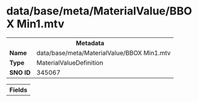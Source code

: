 <h1>data/base/meta/MaterialValue/BBOX Min1.mtv</h1><table><tr><th colspan="100%">Metadata</th></tr><tr><td><b>Name</b></td><td>data/base/meta/MaterialValue/BBOX Min1.mtv</td></tr><tr><td><b>Type</b></td><td>MaterialValueDefinition</td></tr><tr><td><b>SNO ID</b></td><td>345067</td></tr></table>

<table><tr><th colspan="100%">Fields</th></tr></table>

